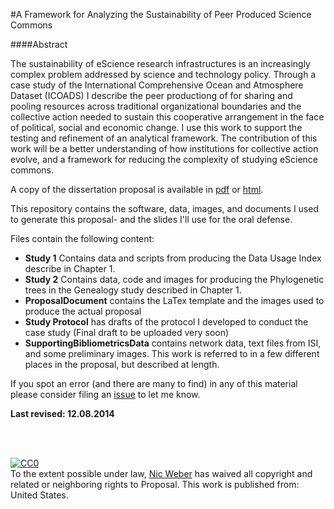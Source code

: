 #A Framework for Analyzing the Sustainability of Peer Produced Science Commons

####Abstract 

The sustainability of eScience research infrastructures is an increasingly complex problem addressed by science and technology policy. Through a case study of the International Comprehensive Ocean and Atmosphere Dataset (ICOADS) I describe the peer productiong of for sharing and pooling resources across traditional organizational boundaries and the collective action needed to sustain this cooperative arrangement in the face of political, social and economic change. I use this work to support the testing and refinement of an analytical framework. The contribution of this work will be a better understanding of how institutions for collective action evolve, and a framework for reducing the complexity of studying eScience commons.


A copy of the dissertation proposal is available in [pdf](http://bit.ly/1l1i7U5) or [html]().

This repository contains the software, data, images, and documents I used to generate this proposal- and the slides I'll use for the oral defense.

Files contain the following content:

+ **Study 1** Contains data and scripts from producing the Data Usage Index describe in Chapter 1. 
+ **Study 2** Contains data, code and images for producing the Phylogenetic trees in the Genealogy study described in Chapter 1.
+ **ProposalDocument** contains the LaTex template and the images used to produce the actual proposal
+ **Study Protocol** has drafts of the protocol I developed to conduct the case study (Final draft to be uploaded very soon)
+ **SupportingBibliometricsData** contains network data, text files from ISI, and some preliminary images. This work is referred to in a few different places in the proposal, but described at length. 

If you spot an error (and there are many to find) in any of this material please consider filing an [issue](https://github.com/nniiicc/DissertationProposal/issues) to let me know. 



**Last revised: 12.08.2014**




<br>
<br>
<p xmlns:dct="http://purl.org/dc/terms/" xmlns:vcard="http://www.w3.org/2001/vcard-rdf/3.0#">
  <a rel="license"
     href="http://creativecommons.org/publicdomain/zero/1.0/">
    <img src="http://i.creativecommons.org/p/zero/1.0/88x31.png" style="border-style: none;" alt="CC0" />
  </a>
  <br />
  To the extent possible under law,
  <a rel="dct:publisher"
     href="nicwe.be/dissertationproposal">
    <span property="dct:title">Nic Weber</span></a>
  has waived all copyright and related or neighboring rights to
  <span property="dct:title">Proposal</span>.
This work is published from:
<span property="vcard:Country" datatype="dct:ISO3166"
      content="US" about="nicwe.be/dissertationproposal">
  United States</span>.
</p>
